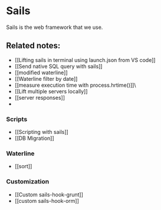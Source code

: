 # Sails 

Sails is the web framework that we use. 


## Related notes:
- [[Lifting sails in terminal using launch.json from VS code]]
- [[Send native SQL query with sails]]
- [[modified waterline]]
- [[Waterline filter by date]]
- [[measure execution time with process.hrtime()]]\
- [[Lift multiple servers locally]]
- [[server responses]]
- 
### Scripts
- [[Scripting with sails]]
- [[DB Migration]]

### Waterline
- [[sort]]

### Customization
- [[Custom sails-hook-grunt]]
- [[custom sails-hook-orm]]
